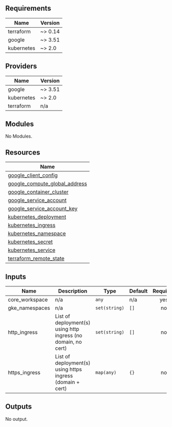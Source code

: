 ## Requirements

| Name | Version |
|------|---------|
| terraform | ~> 0.14 |
| google | ~> 3.51 |
| kubernetes | ~> 2.0 |

## Providers

| Name | Version |
|------|---------|
| google | ~> 3.51 |
| kubernetes | ~> 2.0 |
| terraform | n/a |

## Modules

No Modules.

## Resources

| Name |
|------|
| [google_client_config](https://registry.terraform.io/providers/hashicorp/google/latest/docs/data-sources/client_config) |
| [google_compute_global_address](https://registry.terraform.io/providers/hashicorp/google/latest/docs/resources/compute_global_address) |
| [google_container_cluster](https://registry.terraform.io/providers/hashicorp/google/latest/docs/data-sources/container_cluster) |
| [google_service_account](https://registry.terraform.io/providers/hashicorp/google/latest/docs/resources/service_account) |
| [google_service_account_key](https://registry.terraform.io/providers/hashicorp/google/latest/docs/resources/service_account_key) |
| [kubernetes_deployment](https://registry.terraform.io/providers/hashicorp/kubernetes/latest/docs/resources/deployment) |
| [kubernetes_ingress](https://registry.terraform.io/providers/hashicorp/kubernetes/latest/docs/resources/ingress) |
| [kubernetes_namespace](https://registry.terraform.io/providers/hashicorp/kubernetes/latest/docs/resources/namespace) |
| [kubernetes_secret](https://registry.terraform.io/providers/hashicorp/kubernetes/latest/docs/resources/secret) |
| [kubernetes_service](https://registry.terraform.io/providers/hashicorp/kubernetes/latest/docs/resources/service) |
| [terraform_remote_state](https://registry.terraform.io/providers/hashicorp/terraform/latest/docs/data-sources/remote_state) |

## Inputs

| Name | Description | Type | Default | Required |
|------|-------------|------|---------|:--------:|
| core\_workspace | n/a | `any` | n/a | yes |
| gke\_namespaces | n/a | `set(string)` | `[]` | no |
| http\_ingress | List of deployment(s) using http ingress (no domain, no cert) | `set(string)` | `[]` | no |
| https\_ingress | List of deployment(s) using https ingress (domain + cert) | `map(any)` | `{}` | no |

## Outputs

No output.
